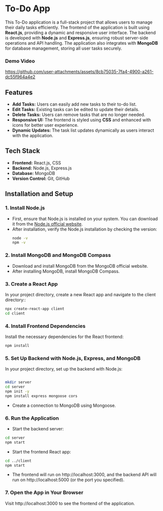 # To-Do App

This To-Do application is a full-stack project that allows users to manage their daily tasks efficiently. The frontend of the application is built using **React.js**, providing a dynamic and responsive user interface. The backend is developed with **Node.js** and **Express.js**, ensuring robust server-side operations and API handling. The application also integrates with **MongoDB** for database management, storing all user tasks securely.
### Demo Video
https://github.com/user-attachments/assets/8cb75035-7fa4-4900-a261-dc55f964a4e2
## Features
- **Add Tasks:** Users can easily add new tasks to their to-do list.
- **Edit Tasks:** Existing tasks can be edited to update their details.
- **Delete Tasks:** Users can remove tasks that are no longer needed.
- **Responsive UI:** The frontend is styled using **CSS** and enhanced with icons for better user experience.
- **Dynamic Updates:** The task list updates dynamically as users interact with the application.

## Tech Stack
- **Frontend:** React.js, CSS
- **Backend:** Node.js, Express.js
- **Database:** MongoDB
- **Version Control:** Git, GitHub

## Installation and Setup

### 1. Install Node.js
- First, ensure that Node.js is installed on your system. You can download it from the [Node.js official website](https://nodejs.org/).
- After installation, verify the Node.js installation by checking the version:
  ```bash
  node -v
  npm -v
  ```
### 2. Install MongoDB and MongoDB Compass
- Download and install MongoDB from the MongoDB official website.
- After installing MongoDB, install MongoDB Compass.

### 3. Create a React App
In your project directory, create a new React app and navigate to the client directory::
```bash
npx create-react-app client
cd client
```
### 4. Install Frontend Dependencies
Install the necessary dependencies for the React frontend:
```bash
npm install
```
### 5. Set Up Backend with Node.js, Express, and MongoDB
In your project directory, set up the backend with Node.js:
```bash

mkdir server
cd server
npm init -y
npm install express mongoose cors
```
- Create a connection to MongoDB using Mongoose.
### 6. Run the Application
- Start the backend server:

```bash
cd server
npm start
```
- Start the frontend React app:
```bash
cd ../client
npm start
```
- The frontend will run on http://localhost:3000, and the backend API will run on http://localhost:5000 (or the port you specified).

### 7. Open the App in Your Browser
Visit http://localhost:3000 to see the frontend of the application.




